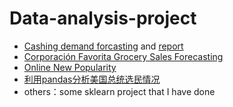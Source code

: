 # Data-analysis-project

+ [Cashing demand forcasting](https://github.com/lgt494371725/Data-analysis-project/tree/main/projects/Cash_demand_project)
   and [report](https://github.com/lgt494371725/Data-analysis-project/blob/main/projects/Cash_demand_project/rakuten21a_report.pdf)
+ [Corporación Favorita Grocery Sales Forecasting](https://github.com/lgt494371725/Data-analysis-project/blob/main/projects/favorate.ipynb)
+ [Online New Popularity](https://github.com/lgt494371725/Data-analysis-project/blob/main/projects/News%20Popularity%20Analysis.ipynb)
+ [利用pandas分析美国总统选民情况](https://github.com/lgt494371725/Data-analysis-project/tree/main/projects/Trump_data_analysis)
+ others：some sklearn project that I have done
